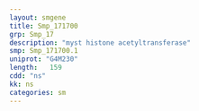 ```yaml
---
layout: smgene
title: Smp_171700
grp: Smp_17
description: "myst histone acetyltransferase"
smp: Smp_171700.1
uniprot: "G4M230"
length:   159
cdd: "ns"
kk: ns
categories: sm
---
```

